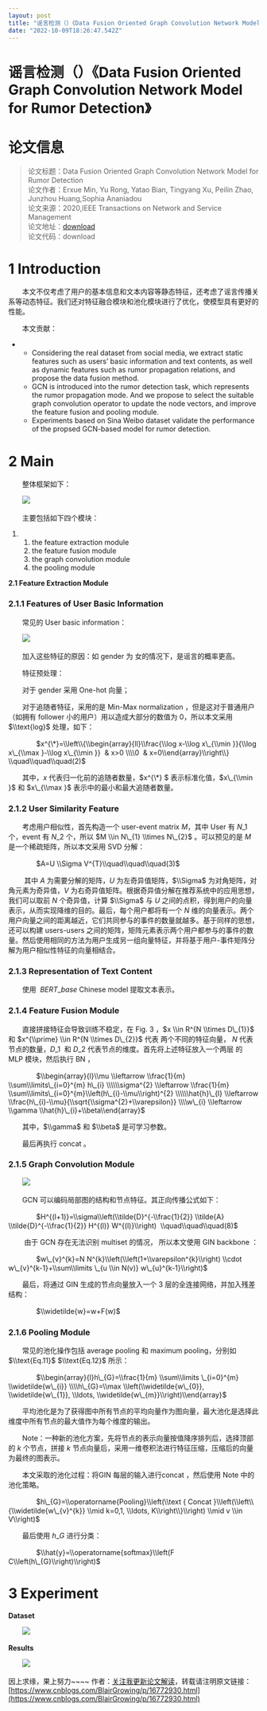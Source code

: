 ```yaml
---
layout: post
title: "谣言检测（）《Data Fusion Oriented Graph Convolution Network Model for Rumor Detection》"
date: "2022-10-09T18:26:47.542Z"
---
```

谣言检测（）《Data Fusion Oriented Graph Convolution Network Model for Rumor Detection》
================================================================================

论文信息
====

> 论文标题：Data Fusion Oriented Graph Convolution Network Model for Rumor Detection  
> 论文作者：Erxue Min, Yu Rong, Yatao Bian, Tingyang Xu, Peilin Zhao, Junzhou Huang,Sophia Ananiadou  
> 论文来源：2020,IEEE Transactions on Network and Service Management  
> 论文地址：[download](https://ieeexplore.ieee.org/document/9240946/)   
> 论文代码：download

1 Introduction
==============

　　本文不仅考虑了用户的基本信息和文本内容等静态特征，还考虑了谣言传播关系等动态特征。我们还对特征融合模块和池化模块进行了优化，使模型具有更好的性能。

　　本文贡献：

*   *   Considering the real dataset from social media, we extract static features such as users’ basic information and text contents, as well as dynamic features such as rumor propagation relations, and propose the data fusion method.
    *   GCN is introduced into the rumor detection task, which represents the rumor propagation mode. And we propose to select the suitable graph convolution operator to update the node vectors, and improve the feature fusion and pooling module.
    *   Experiments based on Sina Weibo dataset validate the performance of the propsed GCN-based model for rumor detection.

2 Main
======

　　整体框架如下：

　　![](https://img2022.cnblogs.com/blog/1664108/202210/1664108-20221009194102376-1766871343.png)

　　主要包括如下四个模块：

1.  1.  the feature extraction module
    2.  the feature fusion module
    3.  the graph convolution module
    4.  the pooling module

**2.1 Feature Extraction Module**

### 2.1.1 Features of User Basic Information

　　常见的 User basic information：

　　![](https://img2022.cnblogs.com/blog/1664108/202210/1664108-20221009194536203-1373399937.png)

　　加入这些特征的原因：如 gender 为 女的情况下，是谣言的概率更高。

　　特征预处理：

　　对于 gender 采用 One-hot 向量；

　　对于追随者特征，采用的是 Min-Max normalization ，但是这对于普通用户（如拥有 follower 小的用户）用以造成大部分的数值为 $0$，所以本文采用 $\\text{log}$ 处理，如下：

　　　　$x^{\*}=\\left\\{\\begin{array}{ll}\\frac{\\log x-\\log x\_{\\min }}{\\log x\_{\\max }-\\log x\_{\\min }}  & x>0 \\\\0  & x=0\\end{array}\\right\\} \\quad\\quad\\quad(2)$

　　其中，$x$ 代表归一化前的追随者数量，$x^{\*} $ 表示标准化值，$x\_{\\min }$ 和 $x\_{\\max }$ 表示中的最小和最大追随者数量。

### 2.1.2 User Similarity Feature

　　考虑用户相似性，首先构造一个 user-event matrix $M$，其中 User 有 $N\_{1}$ 个，event 有 $N\_{2}$ 个，所以 $M \\in N\_{1} \\times N\_{2}$ 。可以预见的是 $M$ 是一个稀疏矩阵，所以本文采用 SVD 分解：

　　　　$A=U \\Sigma V^{T}\\quad\\quad\\quad(3)$

 　　其中 $A$ 为需要分解的矩阵，$U$ 为左奇异值矩阵，$\\Sigma$ 为对角矩阵，对角元素为奇异值，$V$ 为右奇异值矩阵。根据奇异值分解在推荐系统中的应用思想，我们可以取前 $N$ 个奇异值，计算 $\\Sigma$ 与 $U$ 之间的点积，得到用户的向量表示，从而实现降维的目的。最后，每个用户都将有一个 $N$ 维的向量表示。两个用户向量之间的距离越近，它们共同参与的事件的数量就越多。基于同样的思想，还可以构建 users-users 之间的矩阵，矩阵元素表示两个用户都参与的事件的数量。然后使用相同的方法为用户生成另一组向量特征，并将基于用户-事件矩阵分解为用户相似性特征的向量相结合。

### 2.1.3 Representation of Text Content

　　使用  $BERT\_{base}$ Chinese model 提取文本表示。

### 2.1.4 Feature Fusion Module

　　直接拼接特征会导致训练不稳定，在 Fig. 3 ，$x \\in R^{N \\times D\_{1}}$ 和 $x^{\\prime} \\in R^{N \\times D\_{2}}$ 代表 两个不同的特征向量， $N$ 代表节点的数量，$D\_{1}$  和 $D\_{2}$ 代表节点的维度。首先将上述特征放入一个两层 的 MLP 模块，然后执行 BN ，

　　　　$\\begin{array}{l}\\mu \\leftarrow \\frac{1}{m} \\sum\\limits\_{i=0}^{m} h\_{i} \\\\\\sigma^{2} \\leftarrow \\frac{1}{m} \\sum\\limits\_{i=0}^{m}\\left(h\_{i}-\\mu\\right)^{2} \\\\\\hat{h}\_{l} \\leftarrow \\frac{h\_{i}-\\mu}{\\sqrt{\\sigma^{2}+\\varepsilon}} \\\\w\_{i} \\leftarrow \\gamma \\hat{h}\_{i}+\\beta\\end{array}$

　　其中，$\\gamma$ 和 $\\beta$ 是可学习参数。

　　最后再执行 concat 。

### 2.1.5 Graph Convolution Module

　　![](https://img2022.cnblogs.com/blog/1664108/202210/1664108-20221009212513513-1802574042.png)

　　GCN 可以编码局部图的结构和节点特征。其正向传播公式如下：

　　　　$H^{(l+1)}=\\sigma\\left(\\tilde{D}^{-\\frac{1}{2}} \\tilde{A} \\tilde{D}^{-\\frac{1}{2}} H^{(l)} W^{(l)}\\right)  \\quad\\quad\\quad(8)$

　　 由于 GCN 存在无法识别 multiset 的情况， 所以本文使用 GIN backbone ：

　　　　$w\_{v}^{k}=N N^{k}\\left(\\left(1+\\varepsilon^{k}\\right) \\cdot w\_{v}^{k-1}+\\sum\\limits \_{u \\in N(v)} w\_{u}^{k-1}\\right)$

　　最后，将通过 GIN 生成的节点向量放入一个 $3$ 层的全连接网络，并加入残差结构：

　　　　$\\widetilde{w}=w+F(w)$

### 2.1.6 Pooling Module

　　常见的池化操作包括 average pooling 和 maximum pooling，分别如 $\\text{Eq.11}$ $\\text{Eq.12}$ 所示：

　　　　$\\begin{array}{l}h\_{G}=\\frac{1}{m} \\sum\\limits \_{i=0}^{m} \\widetilde{w\_{i}} \\\\h\_{G}=\\max \\left(\\widetilde{w\_{0}}, \\widetilde{w\_{1}}, \\ldots, \\widetilde{w\_{m}}\\right)\\end{array}$

　　平均池化是为了获得图中所有节点的平均向量作为图向量，最大池化是选择此维度中所有节点的最大值作为每个维度的输出。

　　Note：一种新的池化方案，先将节点的表示向量按值降序排列后，选择顶部的 $k$ 个节点，拼接 $k$ 节点向量后，采用一维卷积法进行特征压缩，压缩后的向量为最终的图表示。

　　本文采取的池化过程：将GIN 每层的输入进行concat ，然后使用 Note 中的池化策略。

　　　　$h\_{G}=\\operatorname{Pooling}\\left(\\text { Concat }\\left(\\left\\{\\widetilde{w\_{v}^{k}} \\mid k=0,1, \\ldots, K\\right\\}\\right) \\mid v \\in V\\right)$

　　最后使用 $h\_{G}$ 进行分类：

　　　　$\\hat{y}=\\operatorname{softmax}\\left(F C\\left(h\_{G}\\right)\\right)$

3 Experiment
============

**Dataset**

　　![](https://img2022.cnblogs.com/blog/1664108/202210/1664108-20221009212602526-2057871319.png)

**Results**

　　![](https://img2022.cnblogs.com/blog/1664108/202210/1664108-20221009212649780-1689511138.png)

因上求缘，果上努力~~~~ 作者：[关注我更新论文解读](https://www.cnblogs.com/BlairGrowing/)，转载请注明原文链接：[https://www.cnblogs.com/BlairGrowing/p/16772930.html](https://www.cnblogs.com/BlairGrowing/p/16772930.html)